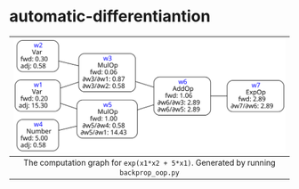 # automatic-differentiantion

| ![A computation DAG with forward and reverse pass displayed in each node](https://raw.githubusercontent.com/mrandri19/automatic-differentiantion/master/Graph.gv.svg) | 
|:--:| 
| The computation graph for `exp(x1*x2 + 5*x1)`. Generated by running `backprop_oop.py` |
